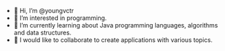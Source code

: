 - 👋 Hi, I’m @youngvctr
- 👀 I’m interested in programming.
- 🌱 I’m currently learning about Java programming languages, algorithms and data structures.
- 💞️ I would like to collaborate to create applications with various topics.
<!---
youngvctr/youngvctr is a ✨ special ✨ repository because its `README.md` (this file) appears on your GitHub profile.
You can click the Preview link to take a look at your changes.
--->
